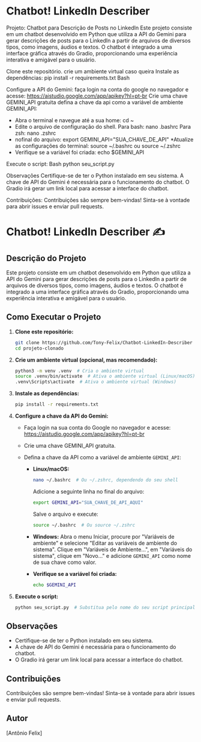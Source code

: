 # Chatbot! LinkedIn Describer
Projeto: Chatbot para Descrição de Posts no LinkedIn
Este projeto consiste em um chatbot desenvolvido em Python que utiliza a API do Gemini para gerar descrições de posts para o LinkedIn a partir de arquivos de diversos tipos, como imagens, áudios e textos. O chatbot é integrado a uma interface gráfica através do Gradio, proporcionando uma experiência interativa e amigável para o usuário.

Clone este repositório.
crie um ambiente virtual caso queira
Instale as dependências:
pip install -r requirements.txt
Bash

Configure a API do Gemini:
faça login na conta do google no navegador e acesse:
https://aistudio.google.com/app/apikey?hl=pt-br
Crie uma chave GEMINI_API gratuita
defina a chave da api como a variável de ambiente GEMINI_API:
* Abra o terminal e navegue até a sua home:
cd ~ 
* Edite o arquivo de configuração do shell. Para bash:
nano .bashrc Para zsh: nano .zshrc 
* nofinal do arquivo: export GEMINI_API="SUA_CHAVE_DE_API"
*Atualize as configurações do terminal: source ~/.bashrc 
ou source ~/.zshrc 
* Verifique se a variável foi criada:
echo $GEMINI_API

Execute o script:
Bash
python seu_script.py

Observações
Certifique-se de ter o Python instalado em seu sistema.
A chave de API do Gemini é necessária para o funcionamento do chatbot.
O Gradio irá gerar um link local para acessar a interface do chatbot.

Contribuições:
Contribuições são sempre bem-vindas! Sinta-se à vontade para abrir issues e enviar pull requests.




# Chatbot! LinkedIn Describer ✍️

## Descrição do Projeto

Este projeto consiste em um chatbot desenvolvido em Python que utiliza a API do Gemini para gerar descrições de posts para o LinkedIn a partir de arquivos de diversos tipos, como imagens, áudios e textos. O chatbot é integrado a uma interface gráfica através do Gradio, proporcionando uma experiência interativa e amigável para o usuário.

## Como Executar o Projeto

1.  **Clone este repositório:**

    ```bash
    git clone https://github.com/Tony-Felix/Chatbot-LinkedIn-Describer
    cd projeto-clonado
    ```

2.  **Crie um ambiente virtual (opcional, mas recomendado):**

    ```bash
    python3 -m venv .venv  # Cria o ambiente virtual
    source .venv/bin/activate  # Ativa o ambiente virtual (Linux/macOS)
    .venv\Scripts\activate  # Ativa o ambiente virtual (Windows)
    ```

3.  **Instale as dependências:**

    ```bash
    pip install -r requirements.txt
    ```

4.  **Configure a chave da API do Gemini:**

    *   Faça login na sua conta do Google no navegador e acesse: <https://aistudio.google.com/app/apikey?hl=pt-br>
    *   Crie uma chave GEMINI\_API gratuita.
    *   Defina a chave da API como a variável de ambiente `GEMINI_API`:

        *   **Linux/macOS:**
            ```bash
            nano ~/.bashrc  # Ou ~/.zshrc, dependendo do seu shell
            ```
            Adicione a seguinte linha no final do arquivo:
            ```bash
            export GEMINI_API="SUA_CHAVE_DE_API_AQUI"
            ```
            Salve o arquivo e execute:
            ```bash
            source ~/.bashrc  # Ou source ~/.zshrc
            ```

        *   **Windows:**
            Abra o menu Iniciar, procure por "Variáveis de ambiente" e selecione "Editar as variáveis de ambiente do sistema". Clique em "Variáveis de Ambiente...", em "Variáveis do sistema", clique em "Novo..." e adicione `GEMINI_API` como nome de sua chave como valor.

        *   **Verifique se a variável foi criada:**
            ```bash
            echo $GEMINI_API
            ```

5.  **Execute o script:**

    ```bash
    python seu_script.py  # Substitua pelo nome do seu script principal
    ```

## Observações

*   Certifique-se de ter o Python instalado em seu sistema.
*   A chave de API do Gemini é necessária para o funcionamento do chatbot.
*   O Gradio irá gerar um link local para acessar a interface do chatbot.

## Contribuições

Contribuições são sempre bem-vindas! Sinta-se à vontade para abrir issues e enviar pull requests.

## Autor

[Antônio Felix]